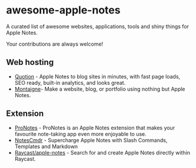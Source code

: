 # awesome-apple-notes

A curated list of awesome websites, applications, tools and shiny things for Apple Notes.

Your contributions are always welcome!

## Web hosting

- [Quotion](https://quotion.co/) - Apple Notes to blog sites in minutes, with fast page loads, SEO ready, built-in analytics, and looks great.
- [Montaigne](https://montaigne.io/)- Make a website, blog, or portfolio using nothing but Apple Notes.

## Extension

- [ProNotes](https://www.pronotes.app) - ProNotes is an Apple Notes extension that makes your favourite note-taking app even more enjoyable to use.
- [NotesCmdr](https://smallest.app/notescmdr/) - Supercharge Apple Notes with Slash Commands, Templates and Markdown
- [Raycast/apple-notes](https://www.raycast.com/raycast/apple-notes) - Search for and create Apple Notes directly within Raycast.

